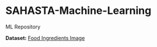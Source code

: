 # SAHASTA-Machine-Learning
ML Repository

**Dataset:** [Food Ingredients Image](https://drive.google.com/drive/folders/1FzvStKXQnSqKeB-vSVvG5_F8MppevOPj?usp=sharing) 
